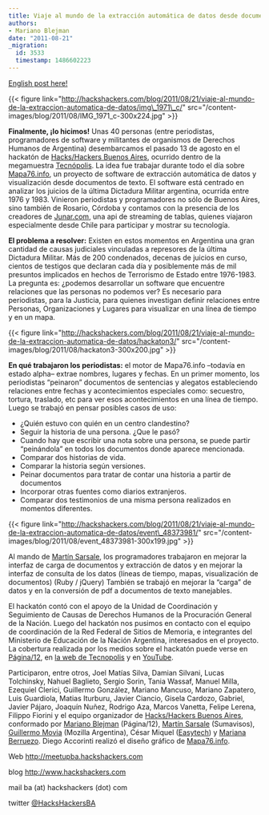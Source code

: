 ```yaml
---
title: Viaje al mundo de la extracción automática de datos desde documentos
authors:
- Mariano Blejman
date: "2011-08-21"
_migration:
  id: 3533
  timestamp: 1486602223
---
```


[English post here!][1]

{{< figure link="http://hackshackers.com/blog/2011/08/21/viaje-al-mundo-de-la-extraccion-automatica-de-datos/img\_1971\_c/" src="/content-images/blog/2011/08/IMG\_1971\_c-300x224.jpg" >}}

**Finalmente, ¡lo hicimos!** Unas 40 personas (entre periodistas, programadores de software y militantes de organismos de Derechos Humanos de Argentina) desembarcamos el pasado 13 de agosto en el hackatón de [Hacks/Hackers Buenos Aires][2], ocurrido dentro de la megamuestra [Tecnópolis][3]. La idea fue trabajar durante todo el día sobre [Mapa76.info][4], un proyecto de software de extracción automática de datos y visualización desde documentos de texto. El software está centrado en analizar los juicios de la última Dictadura Militar argentina, ocurrida entre 1976 y 1983. Vinieron periodistas y programadores no sólo de Buenos Aires, sino también de Rosario, Córdoba y contamos con la presencia de los creadores de [Junar.com][5], una api de streaming de tablas, quienes viajaron especialmente desde Chile para participar y mostrar su tecnología.

**El problema a resolver:** Existen en estos momentos en Argentina una gran cantidad de causas judiciales vinculadas a represores de la última Dictadura Militar. Más de 200 condenados, decenas de juicios en curso, cientos de testigos que declaran cada día y posiblemente más de mil presuntos implicados en hechos de Terrorismo de Estado entre 1976-1983. La pregunta es: ¿podemos desarrollar un software que encuentre relaciones que las personas no podemos ver? Es necesario para periodistas, para la Justicia, para quienes investigan definir relaciones entre Personas, Organizaciones y Lugares para visualizar en una línea de tiempo y en un mapa.

{{< figure link="http://hackshackers.com/blog/2011/08/21/viaje-al-mundo-de-la-extraccion-automatica-de-datos/hackaton3/" src="/content-images/blog/2011/08/hackaton3-300x200.jpg" >}}

**En qué trabajaron los periodistas:** el motor de Mapa76.info &#8211;todavía en estado alpha&#8211; extrae nombres, lugares y fechas. En un primer momento, los periodistas &#8220;peinaron&#8221; documentos de sentencias y alegatos estableciendo relaciones entre fechas y acontecimientos especiales como: secuestro, tortura, traslado, etc para ver esos acontecimientos en una línea de tiempo. Luego se trabajó en pensar posibles casos de uso:

  * ¿Quién estuvo con quién en un centro clandestino?
  * Seguir la historia de una persona. ¿Que le pasó?
  * Cuando hay que escribir una nota sobre una persona, se puede partir “peinándola” en todos los documentos donde aparece mencionada.
  * Comparar dos historias de vida.
  * Comparar la historia según versiones.
  * Peinar documentos para tratar de contar una historia a partir de documentos
  * Incorporar otras fuentes como diarios extranjeros.
  * Comparar dos testimonios de una misma persona realizados en momentos diferentes.

{{< figure link="http://hackshackers.com/blog/2011/08/21/viaje-al-mundo-de-la-extraccion-automatica-de-datos/event\_48373981/" src="/content-images/blog/2011/08/event\_48373981-300x199.jpg" >}}

Al mando de [Martín Sarsale][6], los programadores trabajaron en mejorar la interfaz de carga de documentos y extracción de datos y en mejorar la interfaz de consulta de los datos (líneas de tiempo, mapas, visualización de documentos) (Ruby / jQuery) También se trabajó en mejorar la &#8220;carga&#8221; de datos y en la conversión de pdf a documentos de texto manejables.

El hackatón contó con el apoyo de la Unidad de Coordinación y Seguimiento de Causas de Derechos Humanos de la Procuración General de la Nación. Luego del hackatón nos pusimos en contacto con el equipo de coordinación de la Red Federal de Sitios de Memoria, e integrantes del Ministerio de Educación de la Nación Argentina, interesados en el proyecto. La cobertura realizada por los medios sobre el hackatón puede verse en [Página/12][7], en [la web de Tecnopolis][8] y en [YouTube][9].

Participaron, entre otros, Joel Matías Silva, Damian Silvani, Lucas Tolchinsky, Nahuel Baglieto, Sergio Sorin, Tania Wassaf, Manuel Milla, Ezequiel Clerici, Guillermo González, Mariano Mancuso, Mariano Zapatero, Luis Guardiola, Matias Iturburu, Javier Ciancio, Gisela Cardozo, Gabriel, Javier Pájaro, Joaquín Nuñez, Rodrigo Aza, Marcos Vanetta, Felipe Lerena, Filippo Fiorini y el equipo organizador de [Hacks/Hackers Buenos Aires][2], conformado por [Mariano Blejman][10] (Página/12), [Martín Sarsale][6] (Sumavisos), [Guillermo Movia][11] (Mozilla Argentina), César Miquel ([Easytech][12]) y [Mariana Berruezo][13]. Diego Accorinti realizó el diseño gráfico de [Mapa76.info][14].

Web <http://meetupba.hackshackers.com>

blog <http://www.hackshackers.com>

mail ba (at) hackshackers (dot) com

twitter [@HacksHackersBA][15]

 [1]: http://wp.me/pO4rB-Vr
 [2]: http://meetupba.hackshackers.com
 [3]: http://www.tecnopolis.ar
 [4]: http://www.mapa76.info
 [5]: http://www.junar.com
 [6]: http://www.twitter.com/runixo
 [7]: http://www.pagina12.com.ar/diario/sociedad/3-174379-2011-08-13.html
 [8]: http://tecnopolis.ar/noticiasdetecnopolis/?p=2943
 [9]: http://www.youtube.com/watch?v=0ByvJ7J2_TY
 [10]: http://www.twitter.com/blejman
 [11]: http://www.twitter.com/deimidis
 [12]: http://www.easytech.com.ar
 [13]: http://www.twitter.com/Myberru
 [14]: http://mapa76.info
 [15]: http://www.twitter.com/HacksHackersBA